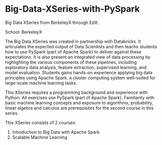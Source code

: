 <h1>Big-Data-XSeries-with-PySpark</h1>

<p>Big Data XSeries from BerkeleyX through EdX.</p>

<p>School: BerkeleyX</p>

<p>The Big Data XSeries was created in partnership with Databricks. It articulates the expected output of Data Scientists and then teachs students how to use PySpark (part of Apache Spark) to deliver against these expectations. It is also present an integrated view of data processing by highlighting the various components of these pipelines, including exploratory data analysis, feature extraction, supervised learning, and model evaluation. Students gains hands-on experience applying big data principles using Apache Spark, a cluster computing system well-suited for large-scale machine learning tasks.</p>

<p>This XSeries requires a programming background and experience with Python. All exercises use PySpark (part of Apache Spark). Familiarity with basic machine learning concepts and exposure to algorithms, probability, linear algebra and calculus are prerequisites for the second course in this series. </p>

<p>This XSeries consists of 2 courses:
<ol>
<li>Introduction to Big Data with Apache Spark</li>
<li>Scalable Machine Learning</li>
</ol>
</p>
